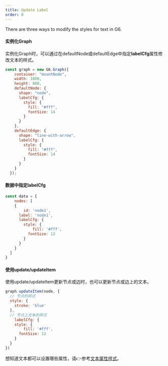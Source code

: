 ```yaml
---
title: Update Label
order: 0
---
```


There are three ways to modify the styles for text in G6.

#### 实例化Graph
实例化Graph时，可以通过在defaultNode或defaultEdge中指定**labelCfg**属性修改文本的样式。

```javascript
const graph = new G6.Graph({
    container: "mountNode",
    width: 1000,
    height: 800,
    defaultNode: {
      shape: "node",
      labelCfg: {
        style: {
          fill: "#fff",
          fontSize: 14
        }
      }
    },
    defaultEdge: {
      shape: "line-with-arrow",
      labelCfg: {
        style: {
          fill: "#fff",
          fontSize: 14
        }
      }
    }
  });
```

#### 数据中指定labelCfg

```javascript
const data = {
	nodes: [
    {
    	id: 'node1',
      label: 'node1',
      labelCfg: {
      	style: {
        	fill: '#fff',
          fontSize: 12
        }
      }
    }
  ]
}
```

#### 使用update/updateItem

使用update/updateItem更新节点或边时，也可以更新节点或边上的文本。

```javascript
graph.updateItem(node, {
  // 节点的样式
  style: {
  	stroke: 'blue'
  },
  // 节点上文本的样式
	labelCfg: {
  	style: {
    	fill: '#fff',
      fontSize: 12
    }
  }
})
```

想知道文本都可以设置哪些属性，请👉参考[文本属性样式](/zh/docs/api/properties/TextProperties)。

